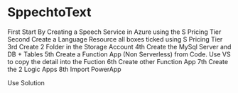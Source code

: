# SppechtoText

First Start By Creating a Speech Service in Azure using the S Pricing Tier
Second Create a Language Resource all boxes ticked using S Pricing Tier
3rd Create 2 Folder in the Storage Account
4th Create the MySql Server and DB + Tables
5th Create a Function App (Non Serverless) from Code. Use VS to copy the detail into the Fuction
6th Create other Function App
7th Create the 2 Logic Apps 
8th Import PowerApp 

Use Solution
